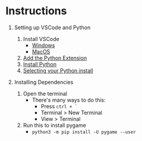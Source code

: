 # Instructions

1. Setting up VSCode and Python
    1. Install VSCode
        - [Windows](https://code.visualstudio.com/docs/setup/windows#_installation)
        - [MacOS](https://code.visualstudio.com/docs/setup/mac#_installation)
    2. [Add the Python Extension](https://youtu.be/SKcZ3cwX8lA)
    3. [Install Python](https://code.visualstudio.com/docs/python/python-tutorial#_install-a-python-interpreter)
    4. [Selecting your Python install](https://code.visualstudio.com/docs/python/python-tutorial#_select-a-python-interpreter)

2. Installing Dependencies

    1. Open the terminal
        - There's many ways to do this:
            - Press ````ctrl + ` ````
            - Terminal > New Terminal
            - View > Terminal
    2. Run this to install pygame
       - ``` python3 -m pip install -U pygame --user ```
